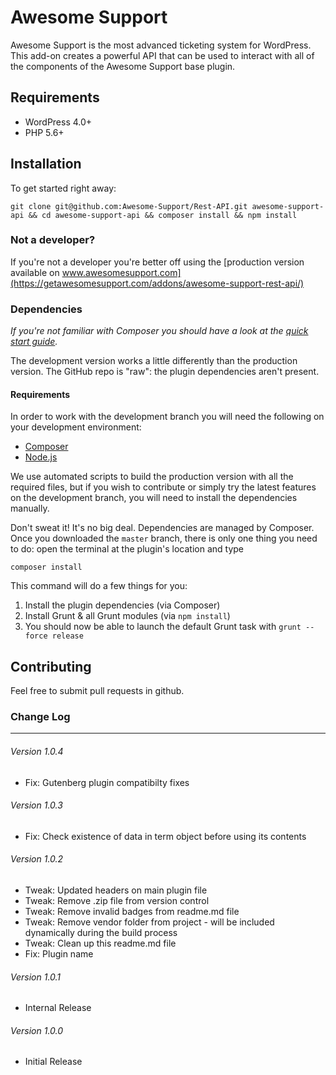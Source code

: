 Awesome Support
==================

Awesome Support is the most advanced ticketing system for WordPress. This add-on creates a powerful API that can be used to interact with all of the components of the Awesome Support base plugin.

## Requirements

- WordPress 4.0+
- PHP 5.6+

## Installation

To get started right away:
```
git clone git@github.com:Awesome-Support/Rest-API.git awesome-support-api && cd awesome-support-api && composer install && npm install
```

### Not a developer?

If you're not a developer you're better off using the [production version available on www.awesomesupport.com](https://getawesomesupport.com/addons/awesome-support-rest-api/)

### Dependencies

*If you're not familiar with Composer you should have a look at the [quick start guide](https://getcomposer.org/doc/00-intro.md).*

The development version works a little differently than the production version. The GitHub repo is "raw": the plugin dependencies aren't present.

#### Requirements

In order to work with the development branch you will need the following on your development environment:

- [Composer](https://getcomposer.org)
- [Node.js](http://nodejs.org/)

We use automated scripts to build the production version with all the required files, but if you wish to contribute or simply try the latest features on the development branch, you will need to install the dependencies manually.

Don't sweat it! It's no big deal. Dependencies are managed by Composer. Once you downloaded the `master` branch, there is only one thing you need to do: open the terminal at the plugin's location and type

```
composer install
```

This command will do a few things for you:

1. Install the plugin dependencies (via Composer)
2. Install Grunt & all Grunt modules (via `npm install`)
3. You should now be able to launch the default Grunt task with `grunt --force release`

## Contributing

Feel free to submit pull requests in github.  

### Change Log
-----------------------------------------------------------------------------------------
###### Version 1.0.4
- Fix: Gutenberg plugin compatibilty fixes

###### Version 1.0.3
- Fix: Check existence of data in term object before using its contents

###### Version 1.0.2
- Tweak: Updated headers on main plugin file
- Tweak: Remove .zip file from version control
- Tweak: Remove invalid badges from readme.md file
- Tweak: Remove vendor folder from project - will be included dynamically during the build process
- Tweak: Clean up this readme.md file
- Fix: Plugin name

###### Version 1.0.1
- Internal Release

###### Version 1.0.0
- Initial Release
